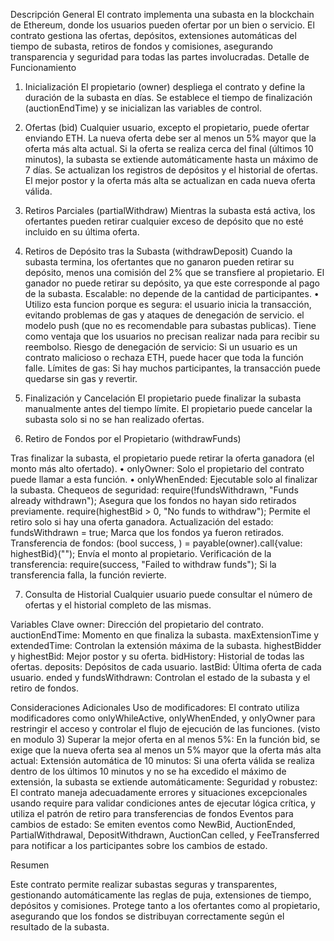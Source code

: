 Descripción General
El contrato implementa una subasta en la blockchain de Ethereum, donde los usuarios pueden ofertar por un bien o servicio. El contrato gestiona las ofertas, depósitos, extensiones automáticas del tiempo de subasta, retiros de fondos y comisiones, asegurando transparencia y seguridad para todas las partes
involucradas.
Detalle de Funcionamiento
1.	Inicialización
El propietario (owner) despliega el contrato y define la duración de la subasta en días.
Se establece el tiempo de finalización (auctionEndTime) y se inicializan las variables de control.


2.	Ofertas (bid)
Cualquier usuario, excepto el propietario, puede ofertar enviando ETH.
La nueva oferta debe ser al menos un 5% mayor que la oferta más alta actual.
Si la oferta se realiza cerca del final (últimos 10 minutos), la subasta se extiende automáticamente hasta un máximo de 7 días.
Se actualizan los registros de depósitos y el historial de ofertas.
El mejor postor y la oferta más alta se actualizan en cada nueva oferta válida.


3.	Retiros Parciales (partialWithdraw)
Mientras la subasta está activa, los ofertantes pueden retirar cualquier exceso de depósito que no esté incluido en su última oferta.
 
4.	Retiros de Depósito tras la Subasta (withdrawDeposit)
Cuando la subasta termina, los ofertantes que no ganaron pueden retirar su depósito, menos una comisión del 2% que se transfiere al propietario.
El ganador no puede retirar su depósito, ya que este corresponde al pago de la subasta.
Escalable: no depende de la cantidad de participantes.
•	Utilizo esta funcion porque es segura: el usuario inicia la transacción, evitando problemas de gas y ataques de denegación de servicio. el modelo push (que no es recomendable para subastas publicas). Tiene como ventaja que los usuarios no precisan realizar nada para recibir su reembolso. Riesgo de denegación de servicio: Si un usuario es un contrato malicioso o rechaza ETH, puede hacer que toda la función falle. Límites de gas: Si hay muchos participantes, la transacción puede quedarse sin gas y revertir.

5.	Finalización y Cancelación
El propietario puede finalizar la subasta manualmente antes del tiempo límite. El propietario puede cancelar la subasta solo si no se han realizado ofertas.

6.	Retiro de Fondos por el Propietario (withdrawFunds)

Tras finalizar la subasta, el propietario puede retirar la oferta ganadora (el monto más alto ofertado).
•	onlyOwner: Solo el propietario del contrato puede llamar a esta función.
•	onlyWhenEnded: Ejecutable solo al finalizar la subasta.
Chequeos de seguridad:
require(!fundsWithdrawn, "Funds already withdrawn"); Asegura que los fondos no hayan sido retirados previamente.
require(highestBid > 0, "No funds to withdraw"); Permite el retiro solo si hay una oferta ganadora.
Actualización del estado:
fundsWithdrawn = true; Marca que los fondos ya fueron retirados.
Transferencia de fondos:
(bool success, ) = payable(owner).call{value: highestBid}(""); Envía el monto al propietario.
Verificación de la transferencia:
require(success, "Failed to withdraw funds"); Si la transferencia falla, la función revierte.

7.	Consulta de Historial
Cualquier usuario puede consultar el número de ofertas y el historial completo de las mismas.

Variables Clave
owner: Dirección del propietario del contrato. auctionEndTime: Momento en que finaliza la subasta.
maxExtensionTime y extendedTime: Controlan la extensión máxima de la subasta. highestBidder y highestBid: Mejor postor y su oferta.
bidHistory: Historial de todas las ofertas. deposits: Depósitos de cada usuario. lastBid: Última oferta de cada usuario.
ended y fundsWithdrawn: Controlan el estado de la subasta y el retiro de fondos.

Consideraciones Adicionales
Uso de modificadores:
El contrato utiliza modificadores como onlyWhileActive, onlyWhenEnded,
y onlyOwner para restringir el acceso y controlar el flujo de ejecución de las funciones. (visto en modulo 3)
Superar la mejor oferta en al menos 5%:
En la función bid, se exige que la nueva oferta sea al menos un 5% mayor que la oferta más alta actual:
Extensión automática de 10 minutos:
Si una oferta válida se realiza dentro de los últimos 10 minutos y no se ha excedido el máximo de extensión, la subasta se extiende automáticamente:
Seguridad y robustez:
El contrato maneja adecuadamente errores y situaciones excepcionales
usando require para validar condiciones antes de ejecutar lógica crítica, y utiliza el patrón de retiro para transferencias de fondos
Eventos para cambios de estado:
Se emiten eventos
como NewBid, AuctionEnded, PartialWithdrawal, DepositWithdrawn, AuctionCan celled, y FeeTransferred para notificar a los participantes sobre los cambios de estado.

Resumen

Este contrato permite realizar subastas seguras y transparentes, gestionando automáticamente las reglas de puja, extensiones de tiempo, depósitos y comisiones. Protege tanto a los ofertantes como al propietario, asegurando que los fondos se distribuyan correctamente según el resultado de la subasta.
